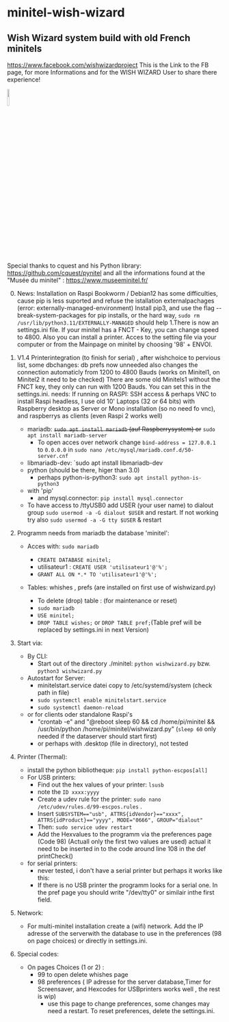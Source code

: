 # minitel-wish-wizard
## Wish Wizard system build with old French minitels
https://www.facebook.com/wishwizardproject This is the Link to the FB page, for more Informations and for the WISH WIZARD User to share there experience!

<img src="https://github.com/flapfrance/minitel-wish-wizard/blob/main/WW_QR.png" width=10% height=10%>


Special thanks to cquest and his Python library: https://github.com/cquest/pynitel and all the informations found at the "Musée du minitel" : https://www.museeminitel.fr/

0. News:  Installation on Raspi Bookworm / Debian12 has some difficulties, cause pip is less suported and refuse the istallation externalpachages (error: externally-managed-environment)  Install pip3, and use the flag --break-system-packages for pip installs, or the hard way, `sudo rm /usr/lib/python3.11/EXTERNALLY-MANAGED` should help
1.There is now an settings.ini file. If your minitel has a FNCT - Key, you can change speed to 4800. Also you can install a printer. Acces to the setting file via your computer or from the Mainpage on minitel by choosing '98' + ENVOI.
2. V1.4 Printerintegration (to finish for serial) , after wishchoice to pervious list, some dbchanges: db prefs now unneeded 
also changes the connection automaticly from 1200 to 4800 Bauds (works on Minitel1, on Minitel2  it need to be checked) There are some old Minitels1 without the FNCT key, they only can run with 1200 Bauds. You can set this in the settings.ini.
needs: If running on RASPI: SSH access & perhaps VNC to install Raspi headless, I use old 10' Laptops (32 or 64 bits) with Raspberry desktop as Server or Mono installation (so no need fo vnc), and raspberrys as clients (even Raspi 2 works well) 
    - mariadb: ~~`sudo apt install mariadb` (auf Raspberrysystem) or~~ `sudo apt install mariadb-server`
       -  To open acces over network change `bind-address = 127.0.0.1` to `0.0.0.0` in `sudo nano /etc/mysql/mariadb.conf.d/50-server.cnf` 
    - libmariadb-dev: `sudo apt install libmariadb-dev
    - python (should be there, higer than  3.0)
        - perhaps python-is-python3: `sudo apt install python-is-python3`
     - with 'pip' 
        - and mysql.connector: `pip install mysql.connector`
    - To have access to /ttyUSB0 add USER (your user name) to dialout group `sudo usermod -a -G dialout $USER` and restart.
If  not working try also `sudo usermod -a -G tty $USER` & restart

3. Programm needs from mariadb the database 'minitel':
    - Acces with: `sudo mariadb`
        - `CREATE DATABASE minitel;`
        - utilisateur1 : `CREATE USER 'utilisateur1'@'%';`
        - `GRANT ALL ON *.* TO 'utilisateur1'@'%';`
    
    - Tables: whishes , prefs (are installed on first use of wishwizard.py)
        - To delete (drop) table : (for maintenance or reset)
        - `sudo mariadb`
        - `USE minitel;`
        - `DROP TABLE wishes;` or `DROP TABLE pref;`(Table pref will be replaced by settings.ini in next Version)

4. Start via:
    - By CLI:
        - Start out of the directory ./minitel: `python wishwizard.py` bzw. `python3 wishwizard.py`
    - Autostart for Server:
        - minitelstart.service datei copy to /etc/systemd/system (check path in file)
        - `sudo systemctl enable minitelstart.service`
        - `sudo systemctl daemon-reload`
    - or for clients oder standalone Raspi's
        - "crontab -e" and "@reboot sleep 60 && cd /home/pi/minitel && /usr/bin/python /home/pi/minitel/wishwizard.py" (`sleep 60` only needed if the dataserver should start first)
        - or perhaps with  .desktop  (file in directory), not tested
5. Printer (Thermal):
   
    - install the python bibliotheque: `pip install python-escpos[all]`
    - For USB printers:
        - Find out the hex values of your printer: `lsusb`
        - note the `ID xxxx:yyyy`    
        - Create  a udev rule for the printer: `sudo nano /etc/udev/rules.d/99-escpos.rules` . 
        - Insert `SUBSYSTEM=="usb", ATTRS{idVendor}=="xxxx", ATTRS{idProduct}=="yyyy", MODE="0666", GROUP="dialout"`
        - Then: `sudo service udev restart`
        - Add the Hexvalues to the programm via the preferences page (Code 98) (Actuall only the first two values are used)
        actual it need to be inserted in to the code around line 108 in the def printCheck()
   - for serial printers:
       - never tested, i don't have a serial printer but perhaps it works like this:
       - If there is no USB printer the programm looks for a serial one. In the pref page you should write "/dev/tty0" or similair inthe first field.
4. Network:
    - For multi-minitel installation  create a (wifi) network. Add the IP adresse of the serverwith the database to use in the preferences (98 on page choices) or directly in settings.ini.
    

5. Special codes: 
    - On pages Choices (1 or 2) :
        - 99 to open delete whishes page
        - 98 preferences ( IP adresse for the server database,Timer for Screensaver, and Hexcodes for USBprinters works well , the rest is wip)
            - use this page to change preferences, some changes may need a restart. To reset preferences, delete the settings.ini. 
